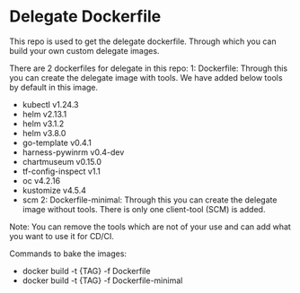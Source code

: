 
# Delegate Dockerfile

This repo is used to get the delegate dockerfile. Through which you can build your own custom delegate images.

There are 2 dockerfiles for delegate in this repo:
  1: Dockerfile: Through this you can create the delegate image with tools. We have added below tools by default in this image.
  - kubectl v1.24.3
  - helm v2.13.1 
  - helm v3.1.2
  - helm v3.8.0 
  - go-template v0.4.1 
  - harness-pywinrm v0.4-dev 
  - chartmuseum v0.15.0 
  - tf-config-inspect v1.1
  - oc v4.2.16
  - kustomize v4.5.4
  - scm
  2: Dockerfile-minimal: Through this you can create the delegate image without tools. There is only one client-tool (SCM) is added.

Note: You can remove the tools which are not of your use and can add what you want to use it for CD/CI.

Commands to bake the images:
- docker build -t {TAG} -f Dockerfile
- docker build -t {TAG} -f Dockerfile-minimal
